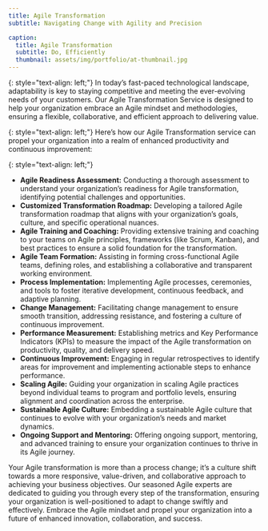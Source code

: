 ```yaml
---
title: Agile Transformation
subtitle: Navigating Change with Agility and Precision

caption:
  title: Agile Transformation
  subtitle: Do, Efficiently
  thumbnail: assets/img/portfolio/at-thumbnail.jpg
---
```

{: style="text-align: left;"}
In today’s fast-paced technological landscape, adaptability is key to staying competitive and meeting the ever-evolving needs of your customers. Our Agile Transformation Service is designed to help your organization embrace an Agile mindset and methodologies, ensuring a flexible, collaborative, and efficient approach to delivering value.

{: style="text-align: left;"}
Here’s how our Agile Transformation service can propel your organization into a realm of enhanced productivity and continuous improvement:

{: style="text-align: left;"}
- **Agile Readiness Assessment:**
Conducting a thorough assessment to understand your organization’s readiness for Agile transformation, identifying potential challenges and opportunities.
- **Customized Transformation Roadmap:**
Developing a tailored Agile transformation roadmap that aligns with your organization’s goals, culture, and specific operational nuances.
- **Agile Training and Coaching:**
Providing extensive training and coaching to your teams on Agile principles, frameworks (like Scrum, Kanban), and best practices to ensure a solid foundation for the transformation.
- **Agile Team Formation:**
Assisting in forming cross-functional Agile teams, defining roles, and establishing a collaborative and transparent working environment.
- **Process Implementation:**
Implementing Agile processes, ceremonies, and tools to foster iterative development, continuous feedback, and adaptive planning.
- **Change Management:**
Facilitating change management to ensure smooth transition, addressing resistance, and fostering a culture of continuous improvement.
- **Performance Measurement:**
Establishing metrics and Key Performance Indicators (KPIs) to measure the impact of the Agile transformation on productivity, quality, and delivery speed.
- **Continuous Improvement:**
Engaging in regular retrospectives to identify areas for improvement and implementing actionable steps to enhance performance.
- **Scaling Agile:**
Guiding your organization in scaling Agile practices beyond individual teams to program and portfolio levels, ensuring alignment and coordination across the enterprise.
- **Sustainable Agile Culture:**
 Embedding a sustainable Agile culture that continues to evolve with your organization’s needs and market dynamics.
- **Ongoing Support and Mentoring:**
 Offering ongoing support, mentoring, and advanced training to ensure your organization continues to thrive in its Agile journey.

Your Agile transformation is more than a process change; it’s a culture shift towards a more responsive, value-driven, and collaborative approach to achieving your business objectives. Our seasoned Agile experts are dedicated to guiding you through every step of the transformation, ensuring your organization is well-positioned to adapt to change swiftly and effectively. Embrace the Agile mindset and propel your organization into a future of enhanced innovation, collaboration, and success.
